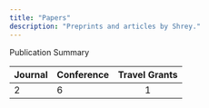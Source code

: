 ```yaml
---
title: "Papers"
description: "Preprints and articles by Shrey."
---
```


<p style="text-align: center;">

Publication Summary

| Journal | Conference | Travel Grants |
| :--- | :--- | :---: |
| 2 | 6 | 1 |

</p>



